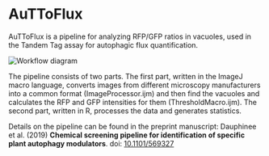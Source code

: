 # AuTToFlux
AuTToFlux is a pipeline for analyzing RFP/GFP ratios in vacuoles, used in the Tandem Tag assay for autophagic flux quantification. 

![Workflow diagram](https://user-images.githubusercontent.com/6480370/54531906-c0c39800-4986-11e9-868f-4f0e9ecb9d00.png)

The pipeline consists of two parts. The first part, written in the ImageJ macro language, converts images from different microscopy manufacturers into a common format (ImageProcessor.ijm) and then find the vacuoles and calculates the RFP and GFP intensities for them (ThresholdMacro.ijm). The second part, written in R, processes the data and generates statistics. 

Details on the pipeline can be found in the preprint manuscript: Dauphinee et al. (2019) <b>Chemical screening pipeline for identification of specific plant autophagy modulators</b>. doi: [10.1101/569327](https://doi.org/10.1101/569327) 
